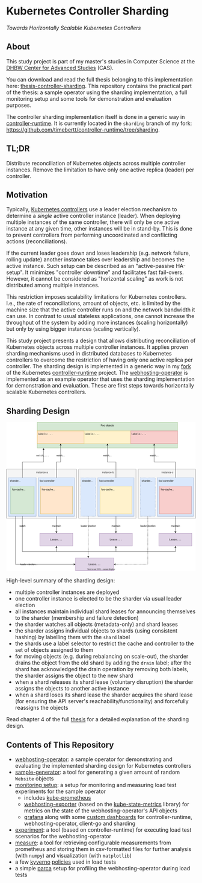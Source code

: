 # Kubernetes Controller Sharding

_Towards Horizontally Scalable Kubernetes Controllers_

## About

This study project is part of my master's studies in Computer Science at the [DHBW Center for Advanced Studies](https://www.cas.dhbw.de/) (CAS).

You can download and read the full thesis belonging to this implementation here: [thesis-controller-sharding](https://github.com/timebertt/thesis-controller-sharding).
This repository contains the practical part of the thesis: a sample operator using the sharding implementation, a full monitoring setup and some tools for demonstration and evaluation purposes.

The controller sharding implementation itself is done in a generic way in [controller-runtime](https://github.com/kubernetes-sigs/controller-runtime).
It is currently located in the `sharding` branch of my fork: https://github.com/timebertt/controller-runtime/tree/sharding.

## TL;DR

Distribute reconciliation of Kubernetes objects across multiple controller instances.
Remove the limitation to have only one active replica (leader) per controller.

## Motivation

Typically, [Kubernetes controllers](https://kubernetes.io/docs/concepts/architecture/controller/) use a leader election mechanism to determine a *single* active controller instance (leader).
When deploying multiple instances of the same controller, there will only be one active instance at any given time, other instances will be in stand-by.
This is done to prevent controllers from performing uncoordinated and conflicting actions (reconciliations).

If the current leader goes down and loses leadership (e.g. network failure, rolling update) another instance takes over leadership and becomes the active instance.
Such setup can be described as an "active-passive HA-setup". It minimizes "controller downtime" and facilitates fast fail-overs.
However, it cannot be considered as "horizontal scaling" as work is not distributed among multiple instances.

This restriction imposes scalability limitations for Kubernetes controllers. 
I.e., the rate of reconciliations, amount of objects, etc. is limited by the machine size that the active controller runs on and the network bandwidth it can use.
In contrast to usual stateless applications, one cannot increase the throughput of the system by adding more instances (scaling horizontally) but only by using bigger instances (scaling vertically).

This study project presents a design that allows distributing reconciliation of Kubernetes objects across multiple controller instances.
It applies proven sharding mechanisms used in distributed databases to Kubernetes controllers to overcome the restriction of having only one active replica per controller.
The sharding design is implemented in a generic way in my [fork](https://github.com/timebertt/controller-runtime/tree/sharding) of the Kubernetes [controller-runtime](https://github.com/kubernetes-sigs/controller-runtime) project.
The [webhosting-operator](#webhosting-operator) is implemented as an example operator that uses the sharding implementation for demonstration and evaluation.
These are first steps towards horizontally scalable Kubernetes controllers.

## Sharding Design

![Sharding Architecture](assets/architecture.svg)

High-level summary of the sharding design:

- multiple controller instances are deployed
- one controller instance is elected to be the sharder via usual leader election
- all instances maintain individual shard leases for announcing themselves to the sharder (membership and failure detection)
- the sharder watches all objects (metadata-only) and shard leases
- the sharder assigns individual objects to shards (using consistent hashing) by labelling them with the `shard` label
- the shards use a label selector to restrict the cache and controller to the set of objects assigned to them
- for moving objects (e.g. during rebalancing on scale-out), the sharder drains the object from the old shard by adding the `drain` label; after the shard has acknowledged the drain operation by removing both labels, the sharder assigns the object to the new shard
- when a shard releases its shard lease (voluntary disruption) the sharder assigns the objects to another active instance
- when a shard loses its shard lease the sharder acquires the shard lease (for ensuring the API server's reachability/functionality) and forcefully reassigns the objects


Read chapter 4 of the full [thesis](https://github.com/timebertt/thesis-controller-sharding) for a detailed explanation of the sharding design.

## Contents of This Repository

- [webhosting-operator](webhosting-operator/README.md): a sample operator for demonstrating and evaluating the implemented sharding design for Kubernetes controllers
- [sample-generator](webhosting-operator/cmd/samples-generator): a tool for generating a given amount of random `Website` objects
- [monitoring setup](webhosting-operator/config/monitoring): a setup for monitoring and measuring load test experiments for the sample operator
  - includes [kube-prometheus](https://github.com/prometheus-operator/kube-prometheus)
  - [webhosting-exporter](webhosting-operator/cmd/webhosting-exporter) (based on the [kube-state-metrics](https://github.com/kubernetes/kube-state-metrics) library) for metrics on the state of the webhosting-operator's API objects
  - [grafana](https://github.com/grafana/grafana) along with some [custom dashboards](webhosting-operator/config/monitoring/default/dashboards) for controller-runtime, webhosting-operator, client-go and sharding
- [experiment](webhosting-operator/cmd/experiment): a tool (based on controller-runtime) for executing load test scenarios for the webhosting-operator
- [measure](webhosting-operator/cmd/measure): a tool for retrieving configurable measurements from prometheus and storing them in csv-formatted files for further analysis (with `numpy`) and visualization (with `matplotlib`)
- a few [kyverno](https://github.com/kyverno/kyverno) [policies](webhosting-operator/config/policy) used in load tests
- a simple [parca](https://github.com/parca-dev/parca) setup for profiling the webhosting-operator during load tests

